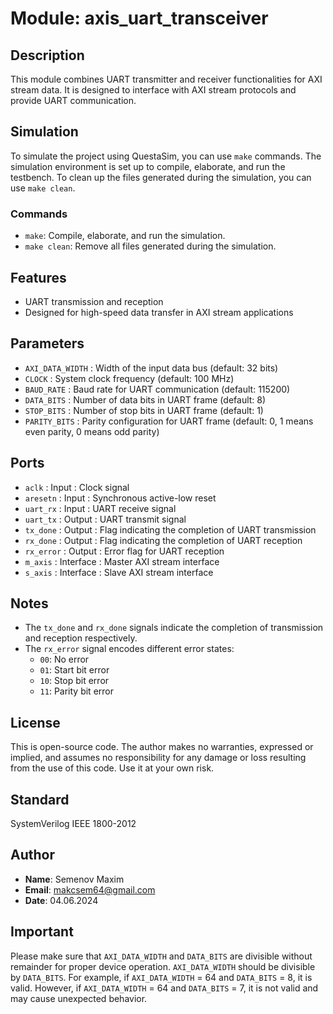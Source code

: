 # Module: axis_uart_transceiver

## Description
This module combines UART transmitter and receiver functionalities for AXI stream data. It is designed to interface with AXI stream protocols and provide UART communication.

## Simulation
To simulate the project using QuestaSim, you can use `make` commands. The simulation environment is set up to compile, elaborate, and run the testbench. To clean up the files generated during the simulation, you can use `make clean`.

### Commands
- `make`: Compile, elaborate, and run the simulation.
- `make clean`: Remove all files generated during the simulation.

## Features
- UART transmission and reception
- Designed for high-speed data transfer in AXI stream applications

## Parameters
- `AXI_DATA_WIDTH` : Width of the input data bus (default: 32 bits)
- `CLOCK`          : System clock frequency (default: 100 MHz)
- `BAUD_RATE`      : Baud rate for UART communication (default: 115200)
- `DATA_BITS`      : Number of data bits in UART frame (default: 8)
- `STOP_BITS`      : Number of stop bits in UART frame (default: 1)
- `PARITY_BITS`    : Parity configuration for UART frame (default: 0, 1 means even parity, 0 means odd parity)

## Ports
- `aclk`      : Input     : Clock signal
- `aresetn`   : Input     : Synchronous active-low reset
- `uart_rx`   : Input     : UART receive signal
- `uart_tx`   : Output    : UART transmit signal
- `tx_done`   : Output    : Flag indicating the completion of UART transmission
- `rx_done`   : Output    : Flag indicating the completion of UART reception
- `rx_error`  : Output    : Error flag for UART reception
- `m_axis`    : Interface : Master AXI stream interface
- `s_axis`    : Interface : Slave AXI stream interface

## Notes
- The `tx_done` and `rx_done` signals indicate the completion of transmission and reception respectively.
- The `rx_error` signal encodes different error states:
  - `00`: No error
  - `01`: Start bit error
  - `10`: Stop bit error
  - `11`: Parity bit error

## License
This is open-source code. The author makes no warranties, expressed or implied, and assumes no responsibility for any damage or loss resulting from the use of this code. Use it at your own risk.

## Standard
SystemVerilog IEEE 1800-2012

## Author
- **Name**: Semenov Maxim
- **Email**: makcsem64@gmail.com
- **Date**: 04.06.2024

## Important
Please make sure that `AXI_DATA_WIDTH` and `DATA_BITS` are divisible without remainder for proper device operation. `AXI_DATA_WIDTH` should be divisible by `DATA_BITS`. For example, if `AXI_DATA_WIDTH` = 64 and `DATA_BITS` = 8, it is valid. However, if `AXI_DATA_WIDTH` = 64 and `DATA_BITS` = 7, it is not valid and may cause unexpected behavior.
